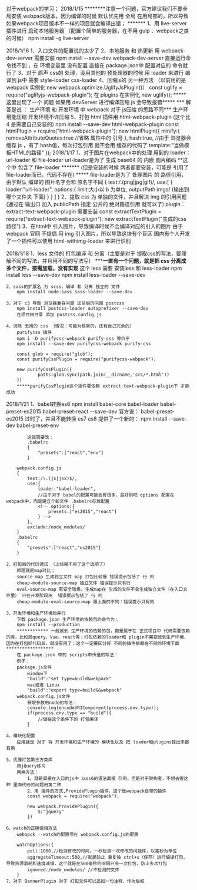 对于webpack的学习；
2018/1/15
	********注意一个问题，官方建议我们不要全局安装 webpack版本，因为编译的时候 默认优先用 全局
		在用局部的，所以导致如果webpack项目版本不一样的项目就会编译出错；
	*******
	1、用 live-server 插件进行 启动本地服务器 （配置个简单的服务器，在不用 gulp 、webpack之类的时候）
		npm install -g live-server

2018/1/16
	1、入口文件的配置说的太少了
	2、本地服务 和 热更新
		用 webpack-dev-server 需要安装 npm install --save-dev webpack-dev-server
		直接运行命令找不到 ，在 环境变量里 没有配置
		直接在 package.json中 配置对应的 命令就行了
	3、对于 原声 css的 处理，没用其他的 预处理器的时候
		用 loader 来进行 编译到 js中 需要
		style-loader css-loader
	4、压缩js的 另一种方法 （以前用的是 webpack 实例化  new webpack.optimize.UglifyJsPlugin()）
		const  uglify = require("uglifyjs-webpack-plugin");
		 在 plugins 在实例化 new uglify();
	 *****	这里出现了一个 问题 如果用 devServer 进行编译压缩 js 会导致报错*****
	 	*** 解答是说 ： 生产环境 和 开发环境 中 webpack 对于 js压缩 的思路不同***
	 	 生产环境能压缩 开发环境不许压缩
 	5、打包 html
 		插件用  html-webpack-plugin (这个比 4 是需要自己安装的)
 		npm install --save-dev html-webpack-plugin
 		const htmlPlugin = require("html-webpack-plugin");
 		new htmlPlugin({
 			minify:{
 				removeAttributeQuotes:true //省略 属性中的 引号
 			},
 			hash:true, //由于 浏览器会缓存 js ，有了 hash值，每次打包引用 就不会用 缓存的代码了
 			template:"当做模板HTML的路径"
 		});
2018/1/17
	1、对于图片在webpack中的处理
		用到的 loader： url-loader 和 file-loader
		url-loader是为了 生成 base64 的 内嵌 图片编码 **这个中 包含了 file-loader
		*******
		 (但是安装的时候 两者都要安装，可能是 引用了file-loader而已，代码不存在)
		 *****
		file-loader是为了 处理图片 的 路径引用，由于默认 编译的 图片名字会和 原名字不同
		{
		test:/\.(png|jpg|gif)/,
		use:[
			{
			loader:"url-loader",
			options:{
				limit:大小以 b 为单位,
				outputPath:imgs/ (输出到 哪个文件夹 下面)
		}
		}
		]
	}
	2、提取 css 为 单独的文件，并且解决 img 的引用问题 (通过在 输出口 加入 publicPath 指定 公共的 绝对路径引用 就可以了)
		plugin： extract-text-webpack-plugin 需要安装
		const extractTextPlugin = require("extract-text-webapck-plugin");
		new extractTextPlugin("生成的css路径")
	3、在html中 引入图片，导致编译时候不会编译对应的引入的图片
		由于 webpack 官网 不提倡 用 img 引入图片，所以导致这块有个盲区
		国内有个人开发了一个插件可以使用
		html-withimg-loader 来进行识别

2018/1/18
	1、less 文件的 打包编译 和 分离（主要是对于 提取css的写法，要理解不同的写法，并且用不同的写法写）
		*********一直有一个问题，就是把 css 分离成 多个文件，按需加载，没有实现******
		这个 less 需要 安装less 和 less-loader
		npm install less --save-dev 
		npm install less-loader --save-dev

	2、sass的扩展名 为 scss，编译 和 分离 独立的 文件
		npm install node-sass sass-loader --save-dev

	3、对于 c3 导致 浏览器兼容问题 加前缀的问题 postcss
		npm install postcss-loader autoprefixer --save-dev
		在项目根目录 添加 postcss.config.js
		
	4、消除 无用的 css （情况：可能为框架的，还有自己冗余的）
		purifycss 插件
		npm i -D purifycss-webpack purify-css 等价于
		npm install --save-dev purifycss-webpack purify-css

		const glob = require("glob");
		const purifyCssPlugin = require("purifycss-webpack");

		new purifyCssPlugin({
				paths:glob.sync(path.join(__dirname,'src/*.html'))
		})	
		*****purifyCssPlugin这个插件要依赖 extract-text-webpack-plugin下 才能成功
2018/1/21
	1、babel转换es6
		npm install babel-core babel-loader babel-preset-es2015 babel-preset-react --save-dev
		官方说： babel-preset-es2015 过时了，并且不能转换 es7 es8
		提供了一个新的：
			npm install --save-dev babel-preset-env

			这就需要改：
			.babelrc
			{
				"presets":["react","env"]
			}

		webpack.config.js
		{
			test:/\.(js|jsx)$/,
			use:{
				loader:"babel-loader",
				//由于对于 babel的配置可能会有很多，最好别吧 options 配置在 webpack中，而是建立个新文件 .babelrc存放配置
				<!-- options:{
					presets:["es2015","react"]
				} -->
			},
			exclude:/node_modules/
		}
		.babelrc
		{
			"presets":["react","es2015"]
		}

	2、打包后的代码调试 （上线就不用了这个选项了）
		原理就是map对比；
		source-map 生成独立文件 map 打包比较慢 错误提示包括了 行 列
		cheap-module-source-map 独立文件 错误提示只有行
		eval-source-map 有安全隐患，生成map在 生成的文件不会生成独立文件（在入口文件里） 只在开发阶段用  错误提示包括了 行 列
		cheap-module-eval-source-map 跟上面的不同：错误提示只有列

	3、开发环境和生产环境的并行
		下载 package.json 生产环境的依赖包的命令为：
		npm install --production
		************ 一般放到 生产环境的依赖的包，都是属于在 正式项目中 代码需要依赖的库，比如局query，Vue，react等；打包依赖的loader和 plugin不需要放到生产环境，因为在打包好代码后，就没有用了；这个一定要区分好 不同的插件依赖在不同的环境下面******************
		在 package.json 中的 scripts中传值的写法：
		例子：
		package.js文件
			window下
			"build":"set type=build&webpack"
			mac或者 Linux
			"build":"export type=build&&webpack"
		webpack.config.js文件
			获取参数用node的写法：
			console.log(encodeURIComponent(process.env.type));
			if(process.env.type == "build"){
				//做在这个条件下的 打包编译
			}

	4、模块化配置
		应用就是 对于 将 开发环境和生产环境的 模块化以及 把 loader和plugins提出来都有用

	5、优雅打包第三方类库
		用jQuery练习
		两种方法：
			1、就是直接在入口的js中 以es6的语法直接 引用，但是对于架构者，不想去管这种 里面代码的问题用第二种
			2、用 插件的方式,ProvidePlugin插件，这个是webpack自带的插件
			const webpack = require("webpack");

			new webpack.ProvidePlugin({
				$:"jquery"
			})

	6、watch的正确使用方法
		webapck --watch的配置项在 webpack.config.js的配置

		watchOptions:{
			poll:1000,//检测修改的时间，一秒检测一次修改的问题件，以毫秒为单位
			aggregateTimeout:500,//就是防止 重复按 ctrl+s（保存）进行编译打包，导致资源消耗和速度减慢，这个就是在500毫秒的间隔只会一次打包，防止多次打包
			ignored:/node_modules/ //不检测的文件
		}
	7、对于 BannerPlugin 对于 打包文件可以追加一句注释，作为版权